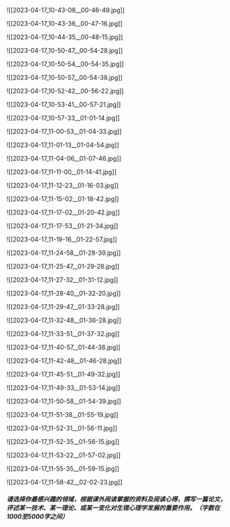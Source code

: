 ![[2023-04-17_10-43-08__00-46-49.jpg]]

![[2023-04-17_10-43-36__00-47-16.jpg]]

![[2023-04-17_10-44-35__00-48-15.jpg]]

![[2023-04-17_10-50-47__00-54-28.jpg]]

![[2023-04-17_10-50-54__00-54-35.jpg]]

![[2023-04-17_10-50-57__00-54-38.jpg]]

![[2023-04-17_10-52-42__00-56-22.jpg]]

![[2023-04-17_10-53-41__00-57-21.jpg]]

![[2023-04-17_10-57-33__01-01-14.jpg]]

![[2023-04-17_11-00-53__01-04-33.jpg]]

![[2023-04-17_11-01-13__01-04-54.jpg]]

![[2023-04-17_11-04-06__01-07-46.jpg]]

![[2023-04-17_11-11-00__01-14-41.jpg]]

![[2023-04-17_11-12-23__01-16-03.jpg]]

![[2023-04-17_11-15-02__01-18-42.jpg]]

![[2023-04-17_11-17-02__01-20-42.jpg]]

![[2023-04-17_11-17-53__01-21-34.jpg]]

![[2023-04-17_11-19-16__01-22-57.jpg]]

![[2023-04-17_11-24-58__01-28-39.jpg]]

![[2023-04-17_11-25-47__01-29-28.jpg]]

![[2023-04-17_11-27-32__01-31-12.jpg]]

![[2023-04-17_11-28-40__01-32-20.jpg]]

![[2023-04-17_11-29-47__01-33-28.jpg]]

![[2023-04-17_11-32-48__01-36-28.jpg]]

![[2023-04-17_11-33-51__01-37-32.jpg]]

![[2023-04-17_11-40-57__01-44-38.jpg]]

![[2023-04-17_11-42-48__01-46-28.jpg]]

![[2023-04-17_11-45-51__01-49-32.jpg]]

![[2023-04-17_11-49-33__01-53-14.jpg]]

![[2023-04-17_11-50-58__01-54-39.jpg]]

![[2023-04-17_11-51-38__01-55-19.jpg]]

![[2023-04-17_11-52-31__01-56-11.jpg]]

![[2023-04-17_11-52-35__01-56-15.jpg]]

![[2023-04-17_11-53-22__01-57-02.jpg]]

![[2023-04-17_11-55-35__01-59-15.jpg]]

![[2023-04-17_11-58-42__02-02-23.jpg]]

##### 请选择你最感兴趣的领域，根据课外阅读掌握的资料及阅读心得，撰写一篇论文，评述某一技术、某一理论、或某一变化对生理心理学发展的重要作用。（字数在1000至5000字之间）